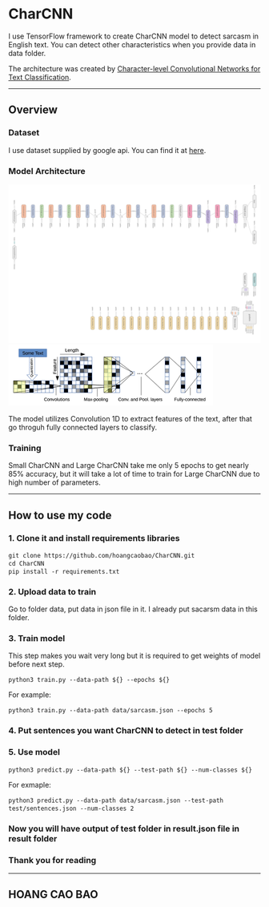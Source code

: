# CharCNN

I use TensorFlow framework to create CharCNN model to detect sarcasm in English text. You can detect other characteristics when you provide data in data folder. 

The architecture was created by [Character-level Convolutional Networks for Text Classification](https://proceedings.neurips.cc/paper/2015/file/250cf8b51c773f3f8dc8b4be867a9a02-Paper.pdf).

---

## Overview

### Dataset
I use dataset supplied by google api. You can find it at [here](https://storage.googleapis.com/download.tensorflow.org/data/sarcasm.json).

### Model Architecture


![](image/CharCNN-architecture1.png)
![](image/CharCNN-architecture2.png)


The model utilizes Convolution 1D to extract features of the text, after that go throguh fully connected layers to classify.

### Training

Small CharCNN and Large CharCNN take me only 5 epochs to get nearly 85% accuracy, but it will take a lot of time to train for Large CharCNN due to high number of parameters.

---
## How to use my code

### 1. Clone it and install requirements libraries

```
git clone https://github.com/hoangcaobao/CharCNN.git
cd CharCNN
pip install -r requirements.txt
```

### 2. Upload data to train
Go to folder data, put data in json file in it. I already put sacarsm data in this folder.

### 3. Train model
This step makes you wait very long but it is required to get weights of model before next step.
```
python3 train.py --data-path ${} --epochs ${}
```
For example:
```
python3 train.py --data-path data/sarcasm.json --epochs 5
```

### 4. Put sentences you want CharCNN to detect in test folder

### 5. Use model
```
python3 predict.py --data-path ${} --test-path ${} --num-classes ${}
```
For exmaple:
```
python3 predict.py --data-path data/sarcasm.json --test-path test/sentences.json --num-classes 2
```
### Now you will have output of test folder in result.json file in result folder

### Thank you for reading

---
## HOANG CAO BAO


